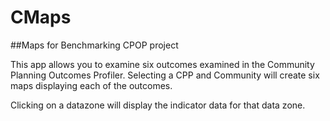 # CMaps
##Maps for Benchmarking CPOP project

This app allows you to examine six outcomes examined in the Community Planning Outcomes Profiler.
Selecting a CPP and Community will create six maps displaying each of the outcomes.

Clicking on a datazone will display the indicator data for that data zone.
